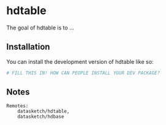 
# hdtable

<!-- badges: start -->
<!-- badges: end -->

The goal of hdtable is to ...

## Installation

You can install the development version of hdtable like so:

``` r
# FILL THIS IN! HOW CAN PEOPLE INSTALL YOUR DEV PACKAGE?
```

## Notes

```
Remotes:
    datasketch/hdtable,
    datasketch/hdbase
```



